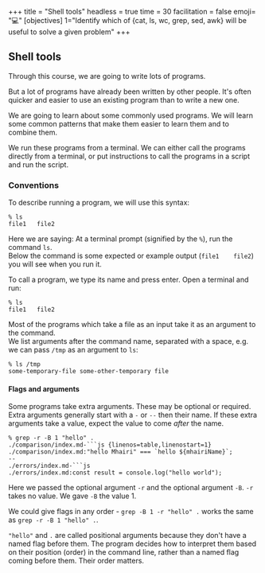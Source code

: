 +++
title = "Shell tools"
headless = true
time = 30
facilitation = false
emoji= "💻"
[objectives]
    1="Identify which of {cat, ls, wc, grep, sed, awk} will be useful to solve a given problem"
+++

## Shell tools

Through this course, we are going to write lots of programs.

But a lot of programs have already been written by other people. It's often quicker and easier to use an existing program than to write a new one.

We are going to learn about some commonly used programs. We will learn some common patterns that make them easier to learn them and to combine them.

We run these programs from a terminal. We can either call the programs directly from a terminal, or put instructions to call the programs in a script and run the script.

### Conventions

To describe running a program, we will use this syntax:

```console
% ls
file1   file2
```

Here we are saying: At a terminal prompt (signified by the `%`), run the command `ls`.\
Below the command is some expected or example output (`file1    file2`) you will see when you run it.

To call a program, we type its name and press enter.  Open a terminal and run:

```console
% ls
file1   file2
```

Most of the programs which take a file as an input take it as an argument to the command.\
We list arguments after the command name, separated with a space, e.g. we can pass `/tmp` as an argument to `ls`:

```console
% ls /tmp
some-temporary-file some-other-temporary file
```

#### Flags and arguments

Some programs take extra arguments. These may be optional or required. Extra arguments generally start with a `-` or `--` then their name.  If these extra arguments take a value, expect the value to come _after_ the name.

```console
% grep -r -B 1 "hello" .
./comparison/index.md-```js {linenos=table,linenostart=1}
./comparison/index.md:"hello Mhairi" === `hello ${mhairiName}`;
--
./errors/index.md-```js
./errors/index.md:const result = console.log("hello world");
```

Here we passed the optional argument `-r` and the optional argument `-B`. `-r` takes no value. We gave `-B` the value 1. 

We could give flags in any order - `grep -B 1 -r "hello" .` works the same as `grep -r -B 1 "hello" .`.

`"hello"` and `.` are called positional arguments because they don't have a named flag before them. The program decides how to interpret them based on their position (order) in the command line, rather than a named flag coming before them. Their order matters.
